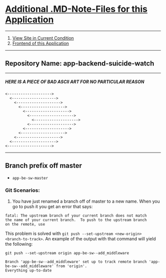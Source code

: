 # [Additional .MD-Note-Files for this Application](https://github.com/BrianARuff/app-backend-suicide-watch/tree/master/MDs)

---

1. [View Site in Current Condition](https://elastic-shaw-7b0e0a.netlify.com/)
2. [Frontend of this Application](https://github.com/BrianARuff/app-frontend-suicide-watch)

---

## **Repository Name: app-backend-suicide-watch**
 
---

##### **HERE IS A PIECE OF BAD ASCII ART FOR NO PARTICULAR REASON**
```
<-------------------->
  <-------------------->
    <-------------------->
      <-------------------->
        <-------------------->
          <-------------------->
            <-------------------->
          <-------------------->
        <-------------------->
      <-------------------->
    <-------------------->
  <-------------------->
<-------------------->
```
---

## **Branch prefix off master**
   - `app-be-sw-master`

### Git Scenarios:

1. You have just renamed a branch off of master to a new name. When you go to push it you get an error that says:
```
fatal: The upstream branch of your current branch does not match
the name of your current branch.  To push to the upstream branch
on the remote, use
```

This problem is solved with `git push --set-upstream <new-origin> <branch-to-track>`. An example of the output with that command will yield the following:

`git push --set-upstream origin app-be-sw--add_middleware`

```
Branch 'app-be-sw--add_middleware' set up to track remote branch 'app-be-sw--add_middleware' from 'origin'.
Everything up-to-date
```

